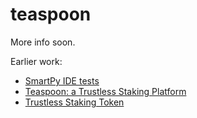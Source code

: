 # teaspoon

More info soon.

Earlier work: 

- [SmartPy IDE tests](https://smartpy.io/ide?cid=QmVFrUkSDXqc8kifVbVdkLzmf545vaWJr2pNE1y15m4yeW&k=d00ac3005448a2966b17)
- [Teaspoon: a Trustless Staking Platform](https://gist.github.com/anonymoussprocket/92a1769339428cc95b919ccd55bfd07a)
- [Trustless Staking Token](https://github.com/Cryptonomic/Smart-Contracts/blob/master/RFC/trustless-staking-token.md)

